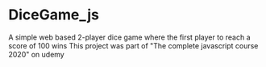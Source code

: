 # DiceGame_js
A simple web based 2-player dice game where the first player to reach a score of 100 wins
This project was part of "The complete javascript course 2020" on udemy
